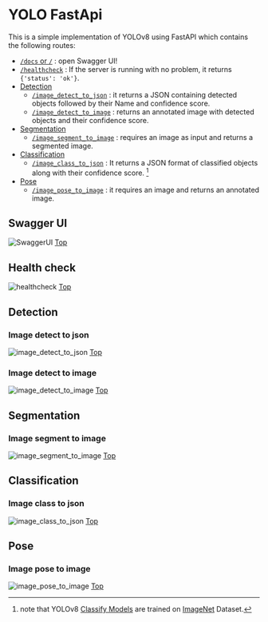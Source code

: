 # YOLO FastApi

This is a simple implementation of YOLOv8 using FastAPI which contains the following routes:

+ [`/docs` or `/`](#swagger-ui) : open Swagger UI!
+ [`/healthcheck`](#health-check) : If the server is running with no problem, it returns `{'status': 'ok'}`.
+ [Detection](#detection)
  + [`/image_detect_to_json`](#image-detect-to-json) : it returns a JSON containing detected objects followed by their Name and confidence score.
  + [`/image_detect_to_image`](#image-detect-to-image) : returns an annotated image with detected objects and their confidence score.
+ [Segmentation](#segmentation)
  + [`/image_segment_to_image`](#segmentation) : requires an image as input and returns a segmented image.
+ [Classification](#classification)
  + [`/image_class_to_json`](#classification) : It returns a JSON format of classified objects along with their confidence score. [^1]
+ [Pose](#pose)
  + [`/image_pose_to_image`](#pose) : it requires an image and returns an annotated image.

[^1]: note that YOLOv8 [Classify Models](https://docs.ultralytics.com/tasks/classify/#models) are trained on [ImageNet](https://github.com/ultralytics/ultralytics/blob/main/ultralytics/cfg/datasets/ImageNet.yaml) Dataset.

## Swagger UI

![SwaggerUI](/pics/SwaggerUI.png)
[Top](#yolo-fastapi)

## Health check

![healthcheck](/pics/healthcheck.png)
[Top](#yolo-fastapi)

## Detection

### Image detect to json

![image_detect_to_json](/pics/image_detect_to_json.png)
[Top](#yolo-fastapi)

### Image detect to image

![image_detect_to_image](/pics/image_detect_to_image.png)
[Top](#yolo-fastapi)

## Segmentation

### Image segment to image

![image_segment_to_image](/pics/image_segment_to_image.png)
[Top](#yolo-fastapi)

## Classification

### Image class to json

![image_class_to_json](/pics/image_class_to_json.png)
[Top](#yolo-fastapi)

## Pose

### Image pose to image

![image_pose_to_image](/pics/image_pose_to_image.png)
[Top](#yolo-fastapi)